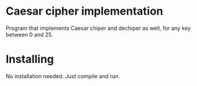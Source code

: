 # Caesar cipher implementation

Program that implements Caesar chiper and dechiper as well, for any key between 0 and 25.

# Installing

No installation needed. Just compile and run.
